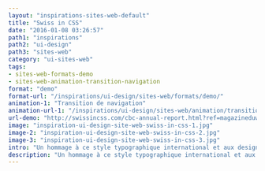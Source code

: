 ```yaml
---
layout: "inspirations-sites-web-default"
title: "Swiss in CSS"
date: "2016-01-08 03:26:57"
path1: "inspirations"
path2: "ui-design"
path3: "sites-web"
category: "ui-sites-web"
tags:
- sites-web-formats-demo
- sites-web-animation-transition-navigation
format: "demo"
format-url: "/inspirations/ui-design/sites-web/formats/demo/"
animation-1: "Transition de navigation"
animation-url-1: "/inspirations/ui-design/sites-web/animation/transition-navigation/"
url-demo: "http://swissincss.com/cbc-annual-report.html?ref=magazineduwebdesign"
image: "inspiration-ui-design-site-web-swiss-in-css-1.jpg"
image-2: "inspiration-ui-design-site-web-swiss-in-css-2.jpg"
image-3: "inspiration-ui-design-site-web-swiss-in-css-3.jpg"
intro: "Un hommage à ce style typographique international et aux designers qui ont été à l'origine des idées promouvant ce courant influent du design contemporain."
description: "Un hommage à ce style typographique international et aux designers qui ont été à l'origine des idées promouvant ce courant influent du design contemporain."
---
```

